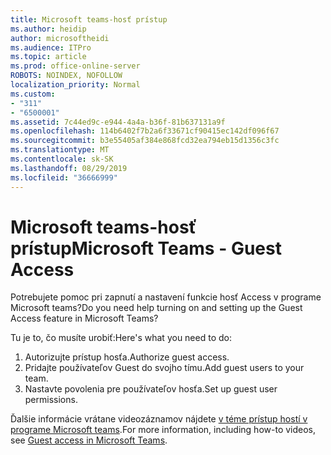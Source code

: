 ```yaml
---
title: Microsoft teams-hosť prístup
ms.author: heidip
author: microsoftheidi
ms.audience: ITPro
ms.topic: article
ms.prod: office-online-server
ROBOTS: NOINDEX, NOFOLLOW
localization_priority: Normal
ms.custom:
- "311"
- "6500001"
ms.assetid: 7c44ed9c-e944-4a4a-b36f-81b637131a9f
ms.openlocfilehash: 114b6402f7b2a6f33671cf90415ec142df096f67
ms.sourcegitcommit: b3e55405af384e868fcd32ea794eb15d1356c3fc
ms.translationtype: MT
ms.contentlocale: sk-SK
ms.lasthandoff: 08/29/2019
ms.locfileid: "36666999"
---
```

# <a name="microsoft-teams---guest-access"></a><span data-ttu-id="a48a4-102">Microsoft teams-hosť prístup</span><span class="sxs-lookup"><span data-stu-id="a48a4-102">Microsoft Teams - Guest Access</span></span>

<span data-ttu-id="a48a4-103">Potrebujete pomoc pri zapnutí a nastavení funkcie hosť Access v programe Microsoft teams?</span><span class="sxs-lookup"><span data-stu-id="a48a4-103">Do you need help turning on and setting up the Guest Access feature in Microsoft Teams?</span></span>

<span data-ttu-id="a48a4-104">Tu je to, čo musíte urobiť:</span><span class="sxs-lookup"><span data-stu-id="a48a4-104">Here's what you need to do:</span></span>

1. <span data-ttu-id="a48a4-105">Autorizujte prístup hosťa.</span><span class="sxs-lookup"><span data-stu-id="a48a4-105">Authorize guest access.</span></span>
1. <span data-ttu-id="a48a4-106">Pridajte používateľov Guest do svojho tímu.</span><span class="sxs-lookup"><span data-stu-id="a48a4-106">Add guest users to your team.</span></span>
1. <span data-ttu-id="a48a4-107">Nastavte povolenia pre používateľov hosťa.</span><span class="sxs-lookup"><span data-stu-id="a48a4-107">Set up guest user permissions.</span></span>

<span data-ttu-id="a48a4-108">Ďalšie informácie vrátane videozáznamov nájdete [v téme prístup hostí v programe Microsoft teams](https://docs.microsoft.com/microsoftteams/guest-access).</span><span class="sxs-lookup"><span data-stu-id="a48a4-108">For more information, including how-to videos, see [Guest access in Microsoft Teams](https://docs.microsoft.com/microsoftteams/guest-access).</span></span>
